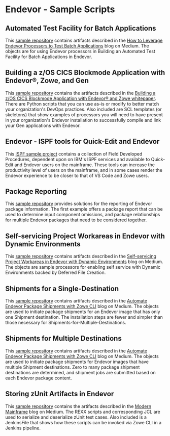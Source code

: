 # Endevor - Sample Scripts

## Automated Test Facility for Batch Applications
This [sample repository](Automated-Test-Facility-for-Batch-Applications) contains artifacts described in the [How to Leverage Endevor Processors to Test Batch Applications](https://medium.com/modern-mainframe/how-to-leverage-endevor-processors-to-test-batch-applications-6247a9dfdafa) blog on Medium.  The objects are for using Endevor processors in Building an Automated Test Facility for Batch Applications in Endevor.

## Building a z/OS CICS Blockmode Application with Endevor®, Zowe, and Gen
This [sample repository](../gen/gen-whitepaper-sample) contains the artifacts described in the [Building a z/OS CICS Blockmode Application with Endevor® and Zowe whitepaper](https://community.broadcom.com/mainframesoftware/communities/community-home/digestviewer/viewthread?GroupId=1513&MessageKey=7a3ba595-6432-48aa-93f4-f18206875d72&CommunityKey=4182c217-4789-4997-8f22-87de25983f6e&tab=digestviewer). There are Python scripts that you can use as-is or modify to better match your organization's DevOps practices. Also included are SCL templates (or skeletons) that show examples of processors you will need to have present in your organization's Endevor installation to successfully compile and link your Gen applications with Endevor.

## Endevor - ISPF tools for Quick-Edit and Endevor
This [ISPF sample project](ISPF-tools-for-Quick-Edit-and-Endevor) contains a collection of Field Developed Procedures, dependent upon on IBM's ISPF services and available to Quick-Edit and Endevor users on the mainframe. These tools can increase the productivity level of users on the mainframe, and in some cases render the Endevor experience to be closer to that of VS Code and Zowe users. 

## Package Reporting
This [sample repository](Multi-Package-Reporting-and-Validations) provides solutions for the reporting of Endevor package information. The first example offers a package report that can be used to determine input component omissions, and package relationships for multiple Endevor packages that need to be considered together.

## Self-servicing Project Workareas in Endevor with Dynamic Environments
This [sample repository](Self-servicing-Project-Workareas-in-Endevor-with-Dynamic-Environments) contains artifacts described in the [Self-servicing Project Workareas in Endevor with Dynamic Environments](https://medium.com/@vaughn.marshall/self-servicing-project-workareas-in-endevor-with-dynamic-environments-dd18516ab760) blog on Medium.  The objects are sample processors for enabling self service with Dynamic Environments backed by Deferred File Creation.

## Shipments for a Single-Destination
This [sample repository](Shipments-for-a-Single-Destination) contains artifacts described in the [Automate Endevor Package Shipments with Zowe CLI](https://medium.com/zowe/automate-ca-endevor-package-shipments-with-zowe-cli-e15feb61745a) blog on Medium.  The objects are used to initiate package shipments for an Endevor image that has only one Shipment destination.  The installation steps are fewer and simpler than those necessary for Shipments-for-Multiple-Destinations.

## Shipments for Multiple Destinations
This [sample repository](Shipments-for-Multiple-Destinations) contains artifacts described in the [Automate Endevor Package Shipments with Zowe CLI](https://medium.com/zowe/automate-ca-endevor-package-shipments-with-zowe-cli-e15feb61745a) blog on Medium.  The objects are used to initiate package shipments for Endevor images that have multiple Shipment destinations.  Zero to many package shipment destinations are determined, and shipment jobs are submitted based on each Endevor package content.

## Storing zUnit Artifacts in Endevor
This [sample repository](zunit) contains the artifacts described in the [Modern Mainframe](https://medium.com/modern-mainframe) blog on Medium.  The REXX scripts and corresponding JCL are used to serialize and deserialize zUnit test cases.  Also included is a JenkinsFile that shows how these scripts can be invoked via Zowe CLI in a Jenkins pipeline.
